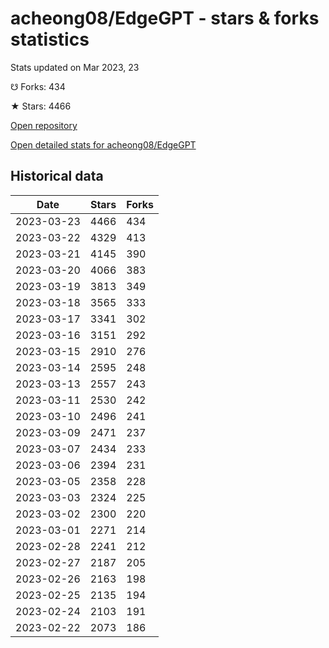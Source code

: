 # acheong08/EdgeGPT - stars & forks statistics

Stats updated on Mar 2023, 23

☋ Forks: 434

★ Stars: 4466

[Open repository](https://github.com/acheong08/EdgeGPT)

[Open detailed stats for acheong08/EdgeGPT](https://reviewgithub.com/rep/acheong08/EdgeGPT)

## Historical data
| Date | Stars | Forks |
|------|-------|-------|
| 2023-03-23 | 4466 | 434 | 
| 2023-03-22 | 4329 | 413 | 
| 2023-03-21 | 4145 | 390 | 
| 2023-03-20 | 4066 | 383 | 
| 2023-03-19 | 3813 | 349 | 
| 2023-03-18 | 3565 | 333 | 
| 2023-03-17 | 3341 | 302 | 
| 2023-03-16 | 3151 | 292 | 
| 2023-03-15 | 2910 | 276 | 
| 2023-03-14 | 2595 | 248 | 
| 2023-03-13 | 2557 | 243 | 
| 2023-03-11 | 2530 | 242 | 
| 2023-03-10 | 2496 | 241 | 
| 2023-03-09 | 2471 | 237 | 
| 2023-03-07 | 2434 | 233 | 
| 2023-03-06 | 2394 | 231 | 
| 2023-03-05 | 2358 | 228 | 
| 2023-03-03 | 2324 | 225 | 
| 2023-03-02 | 2300 | 220 | 
| 2023-03-01 | 2271 | 214 | 
| 2023-02-28 | 2241 | 212 | 
| 2023-02-27 | 2187 | 205 | 
| 2023-02-26 | 2163 | 198 | 
| 2023-02-25 | 2135 | 194 | 
| 2023-02-24 | 2103 | 191 | 
| 2023-02-22 | 2073 | 186 | 

